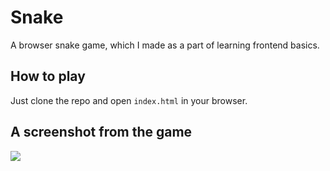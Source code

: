 # Snake
A browser snake game, which I made as a part of learning frontend basics.
## How to play
Just clone the repo and open `index.html` in your browser.
## A screenshot from the game

![](https://raw.githubusercontent.com/Expurple/Images/master/Snake.jpg)
